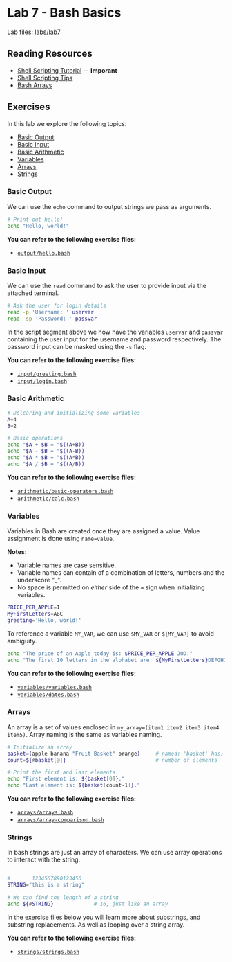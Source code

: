 # Lab 7 - Bash Basics

Lab files: [labs/lab7](../lab7)

## Reading Resources

* [Shell Scripting Tutorial](https://www.shellscript.sh/) -- **Imporant**
* [Shell Scripting Tips](https://www.shellscript.sh/tips/)
* [Bash Arrays](https://www.linuxjournal.com/content/bash-arrays)

## Exercises

In this lab we explore the following topics:

* [Basic Output](./output/)
* [Basic Input](./input/)
* [Basic Arithmetic](./arithmetic/) 
* [Variables](./variables/)
* [Arrays](./arrays/)
* [Strings](./strings/)

### Basic Output

We can use the `echo` command to output strings we pass as arguments.

```bash
# Print out hello!
echo "Hello, world!"
```

**You can refer to the following exercise files:**

* [`output/hello.bash`](./output/hello.bash)

### Basic Input

We can use the `read` command to ask the user to provide input via the attached terminal.

```bash
# Ask the user for login details
read -p 'Username: ' uservar
read -sp 'Password: ' passvar
```

In the script segment above we now have the variables `uservar` and `passvar` containing the user input for the username and password respectively. The password input can be masked using the `-s` flag.

**You can refer to the following exercise files:**

* [`input/greeting.bash`](./input/greeting.bash)
* [`input/login.bash`](./input/login.bash)

### Basic Arithmetic

```bash
# Delcaring and initializing some variables
A=4
B=2

# Basic operations
echo "$A + $B = "$((A+B))
echo "$A - $B = "$((A-B))
echo "$A * $B = "$((A*B))
echo "$A / $B = "$((A/B))
```

**You can refer to the following exercise files:**

* [`arithmetic/basic-operators.bash`](./arithmetic/basic-operators.bash)
* [`arithmetic/calc.bash`](./arithmetic/calc.bash)

### Variables

Variables in Bash are created once they are assigned a value. Value assignment is done using `name=value`.

**Notes:**

* Variable names are case sensitive.
* Variable names can contain of a combination of letters, numbers and the underscore "_".
* No space is permitted on *either* side of the `=` sign when initializing variables.

```bash
PRICE_PER_APPLE=1
MyFirstLetters=ABC
greeting='Hello, world!'
```

To reference a variable `MY_VAR`, we can use `$MY_VAR` or `${MY_VAR}` to avoid ambiguity.

```bash
echo "The price of an Apple today is: $PRICE_PER_APPLE JOD."
echo "The first 10 letters in the alphabet are: ${MyFirstLetters}DEFGHIJ"
```

**You can refer to the following exercise files:**

* [`variables/variables.bash`](./variables/variables.bash)
* [`variables/dates.bash`](./variables/dates.bash)

### Arrays

An array is a set of values enclosed in `my_array=(item1 item2 item3 item4 item5)`. 
Array naming is the same as variables naming.

```bash
# Initialize an array
basket=(apple banana "Fruit Basket" orange)     # named: 'basket' has: 4 objects
count=${#basket[@]}                             # number of elements

# Print the first and last elements
echo "First element is: ${basket[0]}."
echo "Last element is: ${basket[count-1]}."
```

**You can refer to the following exercise files:**

* [`arrays/arrays.bash`](./arrays/arrays.bash)
* [`arrays/array-comparison.bash`](./arrays/array-comparison.bash)

### Strings

In bash strings are just an array of characters. We can use array operations to interact with the string.

```bash

#       1234567890123456
STRING="this is a string"

# We can find the length of a string
echo ${#STRING}             # 16, just like an array
```

In the exercise files below you will learn more about substrings, and substring replacements. As well as looping over a string array.

**You can refer to the following exercise files:**

* [`strings/strings.bash`](./strings/strings.bash)